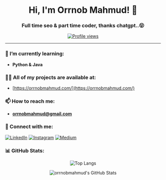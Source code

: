 <h1 align="center">Hi, I'm Orrnob Mahmud! 👋</h1>
<h3 align="center">Full time seo & part time coder, thanks chatgpt..😝</h3>

<p align="center">
  <a href="https://github.com/orrnobmahmud"><img src="https://komarev.com/ghpvc/?username=orrnobmahmud&style=flat-square" alt="Profile views"/></a>
</p>

---

### 🌱 I’m currently learning:
- **Python & Java**

### 👨‍💻 All of my projects are available at:
- [https://orrnobmahmud.com/](https://orrnobmahmud.com/)

### 📫 How to reach me:
- **orrnobmahmud@gmail.com**

### 🤝 Connect with me:
<p align="left">
  <a href="https://linkedin.com/in/orrnobmahmud" target="_blank"><img src="https://img.shields.io/badge/-LinkedIn-%230077B5?style=flat&logo=linkedin&logoColor=white" alt="LinkedIn"/></a>
  <a href="https://instagram.com/orrnobmahmud" target="_blank"><img src="https://img.shields.io/badge/-Instagram-%23E4405F?style=flat&logo=instagram&logoColor=white" alt="Instagram"/></a>
  <a href="https://medium.com/@orrnobmahmud" target="_blank"><img src="https://img.shields.io/badge/-Medium-%2312100E?style=flat&logo=medium&logoColor=white" alt="Medium"/></a>

</p>


### 📊 GitHub Stats:

<p align="center">
  <img src="https://github-readme-stats.vercel.app/api/top-langs/?username=orrnobmahmud&theme=algolia&layout=compact" alt="Top Langs"/>
</p>

<p align="center">
  <img src="https://github-readme-stats.vercel.app/api?username=orrnobmahmud&show_icons=true&theme=algolia" alt="orrnobmahmud's GitHub Stats"/>
</p>
